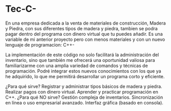 # Tec-C-

En una empresa dedicada a la venta de materiales de construcción, Madera y Piedra, con sus diferentes tipos de madera y piedra, tambien se podra pagar dentro del programa con dinero virtual que tu puedes añadir. Es una variable de mi anterior proyecto pero con menos materiales y con un nuevo lenguaje de programacion: C++-

La implementación de este código no solo facilitará la administración del inventario, sino que también me ofrecerá una oportunidad valiosa para familiarizarme con una amplia variedad de comandos y técnicas de programación. Podré integrar estos nuevos conocimientos con los que ya he adquirido, lo que me permitirá desarrollar un programa corto y eficiente.

¿Para qué sirve?
Registrar y administrar tipos básicos de madera y piedra.
Realizar pagos con dinero virtual.
Aprender y practicar programación en C++.
¿Para qué NO sirve?
Gestión compleja de inventarios.
Sincronización en línea o uso empresarial avanzado.
Interfaz gráfica (basado en consola).
